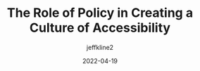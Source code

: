 ---
author: jeffkline2
date: 2022-04-19
draft: true
permalink: false
publisher: microassist
tags:
  - interviews
  - accessibility
  - policies
target_url: https://www.microassist.com/digital-accessibility/key-elements-accessibility-policy/
title: The Role of Policy in Creating a Culture of Accessibility
---